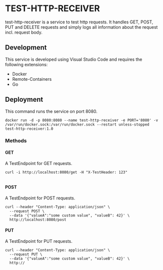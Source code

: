 # TEST-HTTP-RECEIVER
test-http-receiver is a service to test http requests. It handles GET, POST, PUT
and DELETE requests and simply logs all information about the request incl. request
body.

## Development
This service is developed using Visual Studio Code and requires the following extensions:
* Docker
* Remote-Containers
* Go

## Deployment
This command runs the service on port 8080.
```
docker run -d -p 8080:8080 --name test-http-receiver -e PORT='8080' -v /var/run/docker.sock:/var/run/docker.sock --restart unless-stopped test-http-receiver:1.0
```

### Methods
#### GET 
A TestEndpoint for GET requests.

```
curl -i http://localhost:8080/get -H "X-TestHeader: 123"
 
```

#### POST
A TestEndpoint for POST requests.

```
curl --header "Content-Type: application/json" \
  --request POST \
  --data '{"valueA":"some custom value", "valueB": 42}' \
  http://localhost:8080/post
```

#### PUT
A TestEndpoint for PUT requests.

```
curl --header "Content-Type: application/json" \
  --request PUT \
  --data '{"valueA":"some custom value", "valueB": 42}' \
  http://